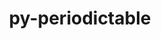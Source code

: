 ---
title: "py-periodictable"
layout: cache
categories: [package, develop]
meta: {"compilers": ["gcc@=11.4.0", "gcc@=9.4.0", "oneapi@=2024.2.1"], "num_specs": 31, "num_specs_by_stack": {"e4s": 9, "e4s-neoverse-v2": 9, "e4s-neoverse_v1": 3, "e4s-oneapi": 9, "e4s-power": 1, "root": 31}, "oss": ["ubuntu20.04", "ubuntu22.04"], "platforms": ["linux"], "stacks": ["e4s", "e4s-neoverse-v2", "e4s-neoverse_v1", "e4s-oneapi", "e4s-power", "root"], "targets": ["neoverse_v1", "neoverse_v2", "ppc64le", "x86_64_v3"], "versions": ["1.5.0"]}
spec_details: [{"compiler": "gcc@=11.4.0", "hash": "3f22xch55xy6gfeo4tcu4rowugpyooj2", "os": "ubuntu22.04", "platform": "linux", "size": "-", "stacks": ["e4s", "root"], "target": "x86_64_v3", "variants": ["build_system=python_pip"], "versions": ["1.5.0"]}, {"compiler": "gcc@=11.4.0", "hash": "45mwxn4skrfplnf6deggr3k2jvvrbvwg", "os": "ubuntu22.04", "platform": "linux", "size": "-", "stacks": ["e4s-neoverse-v2", "root"], "target": "neoverse_v2", "variants": ["build_system=python_pip"], "versions": ["1.5.0"]}, {"compiler": "gcc@=11.4.0", "hash": "4duiajly5deslli4n6ohaqdenggrzu4d", "os": "ubuntu22.04", "platform": "linux", "size": "-", "stacks": ["e4s-neoverse_v1", "root"], "target": "neoverse_v1", "variants": ["build_system=python_pip"], "versions": ["1.5.0"]}, {"compiler": "gcc@=11.4.0", "hash": "64pnapg5lh4676zqcy4ftzrcy26g26f6", "os": "ubuntu22.04", "platform": "linux", "size": "-", "stacks": ["e4s-neoverse-v2", "root"], "target": "neoverse_v2", "variants": ["build_system=python_pip"], "versions": ["1.5.0"]}, {"compiler": "oneapi@=2024.2.1", "hash": "7ny2ulyyw5kkdnzqpjx45n4pkptiuiy6", "os": "ubuntu22.04", "platform": "linux", "size": "-", "stacks": ["e4s-oneapi", "root"], "target": "x86_64_v3", "variants": ["build_system=python_pip"], "versions": ["1.5.0"]}, {"compiler": "gcc@=11.4.0", "hash": "aozbg444lt3ptbaozb7t32oigkraemly", "os": "ubuntu22.04", "platform": "linux", "size": "-", "stacks": ["e4s-neoverse-v2", "root"], "target": "neoverse_v2", "variants": ["build_system=python_pip"], "versions": ["1.5.0"]}, {"compiler": "gcc@=11.4.0", "hash": "b3b6fibx7l7lok2taivzbmzjj2vcxjke", "os": "ubuntu22.04", "platform": "linux", "size": "-", "stacks": ["e4s", "root"], "target": "x86_64_v3", "variants": ["build_system=python_pip"], "versions": ["1.5.0"]}, {"compiler": "gcc@=11.4.0", "hash": "b6kbdscqauxekdfl6bz3fqov4h65dlai", "os": "ubuntu22.04", "platform": "linux", "size": "-", "stacks": ["e4s", "root"], "target": "x86_64_v3", "variants": ["build_system=python_pip"], "versions": ["1.5.0"]}, {"compiler": "gcc@=11.4.0", "hash": "bystl6jd6233bzopv7jdaw6kw6euoxmd", "os": "ubuntu22.04", "platform": "linux", "size": "-", "stacks": ["e4s-neoverse-v2", "root"], "target": "neoverse_v2", "variants": ["build_system=python_pip"], "versions": ["1.5.0"]}, {"compiler": "gcc@=11.4.0", "hash": "dxevjv6qh4rwkxpyezcgpywomb3rblyf", "os": "ubuntu22.04", "platform": "linux", "size": "-", "stacks": ["e4s-neoverse-v2", "root"], "target": "neoverse_v2", "variants": ["build_system=python_pip"], "versions": ["1.5.0"]}, {"compiler": "oneapi@=2024.2.1", "hash": "ehbdvck7e2l7gnqjgxgxtgkcwh6rhgdn", "os": "ubuntu22.04", "platform": "linux", "size": "-", "stacks": ["e4s-oneapi", "root"], "target": "x86_64_v3", "variants": ["build_system=python_pip"], "versions": ["1.5.0"]}, {"compiler": "gcc@=11.4.0", "hash": "gibcgdjmyxyelajranpo4grlywegyg4e", "os": "ubuntu22.04", "platform": "linux", "size": "-", "stacks": ["e4s-neoverse_v1", "root"], "target": "neoverse_v1", "variants": ["build_system=python_pip"], "versions": ["1.5.0"]}, {"compiler": "gcc@=11.4.0", "hash": "is46ldjyujszdutd5wpkbdqdogz5locd", "os": "ubuntu22.04", "platform": "linux", "size": "-", "stacks": ["e4s", "root"], "target": "x86_64_v3", "variants": ["build_system=python_pip"], "versions": ["1.5.0"]}, {"compiler": "gcc@=9.4.0", "hash": "jhfditl4wordnxz4yfrr6yoerjepz6gk", "os": "ubuntu20.04", "platform": "linux", "size": "-", "stacks": ["e4s-power", "root"], "target": "ppc64le", "variants": ["build_system=python_pip"], "versions": ["1.5.0"]}, {"compiler": "oneapi@=2024.2.1", "hash": "lx5mmyswkb6gnbpkkyklggr3hnfppzzm", "os": "ubuntu22.04", "platform": "linux", "size": "-", "stacks": ["e4s-oneapi", "root"], "target": "x86_64_v3", "variants": ["build_system=python_pip"], "versions": ["1.5.0"]}, {"compiler": "gcc@=11.4.0", "hash": "n7t3wuwdckwx667mi2uvimswp6l42ybb", "os": "ubuntu22.04", "platform": "linux", "size": "-", "stacks": ["e4s-neoverse-v2", "root"], "target": "neoverse_v2", "variants": ["build_system=python_pip"], "versions": ["1.5.0"]}, {"compiler": "gcc@=11.4.0", "hash": "ofs2pd4p6eirtpzu5brut34yfnrwj44a", "os": "ubuntu22.04", "platform": "linux", "size": "-", "stacks": ["e4s", "root"], "target": "x86_64_v3", "variants": ["build_system=python_pip"], "versions": ["1.5.0"]}, {"compiler": "oneapi@=2024.2.1", "hash": "oiuleefsm46g3g34ha5tj7im2wo5hmr3", "os": "ubuntu22.04", "platform": "linux", "size": "-", "stacks": ["e4s-oneapi", "root"], "target": "x86_64_v3", "variants": ["build_system=python_pip"], "versions": ["1.5.0"]}, {"compiler": "oneapi@=2024.2.1", "hash": "oqbnc2w3itmrmponjhrobtoms4ijf2bc", "os": "ubuntu22.04", "platform": "linux", "size": "-", "stacks": ["e4s-oneapi", "root"], "target": "x86_64_v3", "variants": ["build_system=python_pip"], "versions": ["1.5.0"]}, {"compiler": "gcc@=11.4.0", "hash": "quwtsyhjlhtfpxubtorlz2r7rumfelbs", "os": "ubuntu22.04", "platform": "linux", "size": "-", "stacks": ["e4s-neoverse-v2", "root"], "target": "neoverse_v2", "variants": ["build_system=python_pip"], "versions": ["1.5.0"]}, {"compiler": "oneapi@=2024.2.1", "hash": "rvsq24qkd6npyhji263z2aaokrpymkte", "os": "ubuntu22.04", "platform": "linux", "size": "-", "stacks": ["e4s-oneapi", "root"], "target": "x86_64_v3", "variants": ["build_system=python_pip"], "versions": ["1.5.0"]}, {"compiler": "gcc@=11.4.0", "hash": "slki4mw556upwn5xxzgzq7v7pjxrr4eq", "os": "ubuntu22.04", "platform": "linux", "size": "-", "stacks": ["e4s", "root"], "target": "x86_64_v3", "variants": ["build_system=python_pip"], "versions": ["1.5.0"]}, {"compiler": "oneapi@=2024.2.1", "hash": "t26bk4zcl3knfeugx6ypgzbllr6wpt2u", "os": "ubuntu22.04", "platform": "linux", "size": "-", "stacks": ["e4s-oneapi", "root"], "target": "x86_64_v3", "variants": ["build_system=python_pip"], "versions": ["1.5.0"]}, {"compiler": "gcc@=11.4.0", "hash": "tbthuln42yu2xdzbudn5raxmnjemxz4i", "os": "ubuntu22.04", "platform": "linux", "size": "-", "stacks": ["e4s", "root"], "target": "x86_64_v3", "variants": ["build_system=python_pip"], "versions": ["1.5.0"]}, {"compiler": "gcc@=11.4.0", "hash": "ue4zlgzszihnro5zkwlkyser3dirgrsz", "os": "ubuntu22.04", "platform": "linux", "size": "-", "stacks": ["e4s-neoverse_v1", "root"], "target": "neoverse_v1", "variants": ["build_system=python_pip"], "versions": ["1.5.0"]}, {"compiler": "gcc@=11.4.0", "hash": "vcm4cl4ckrkt4bxuc6d6in4ixckwhlrw", "os": "ubuntu22.04", "platform": "linux", "size": "-", "stacks": ["e4s-neoverse-v2", "root"], "target": "neoverse_v2", "variants": ["build_system=python_pip"], "versions": ["1.5.0"]}, {"compiler": "gcc@=11.4.0", "hash": "vxg2tszedknekqta525ey2kqdiylxu3p", "os": "ubuntu22.04", "platform": "linux", "size": "-", "stacks": ["e4s-neoverse-v2", "root"], "target": "neoverse_v2", "variants": ["build_system=python_pip"], "versions": ["1.5.0"]}, {"compiler": "gcc@=11.4.0", "hash": "wct55ex6bf7cy6j5vwhcjdhmxy6u3j65", "os": "ubuntu22.04", "platform": "linux", "size": "-", "stacks": ["e4s", "root"], "target": "x86_64_v3", "variants": ["build_system=python_pip"], "versions": ["1.5.0"]}, {"compiler": "oneapi@=2024.2.1", "hash": "xg7wvepduw7fgrgwakbwy4iisdamzxae", "os": "ubuntu22.04", "platform": "linux", "size": "-", "stacks": ["e4s-oneapi", "root"], "target": "x86_64_v3", "variants": ["build_system=python_pip"], "versions": ["1.5.0"]}, {"compiler": "oneapi@=2024.2.1", "hash": "zp3tm2lz57mxywvctq274c5gnnaypey6", "os": "ubuntu22.04", "platform": "linux", "size": "-", "stacks": ["e4s-oneapi", "root"], "target": "x86_64_v3", "variants": ["build_system=python_pip"], "versions": ["1.5.0"]}, {"compiler": "gcc@=11.4.0", "hash": "zq7l2zj6h3p2ce7cqdqbwjvxgz72c376", "os": "ubuntu22.04", "platform": "linux", "size": "-", "stacks": ["e4s", "root"], "target": "x86_64_v3", "variants": ["build_system=python_pip"], "versions": ["1.5.0"]}]
---